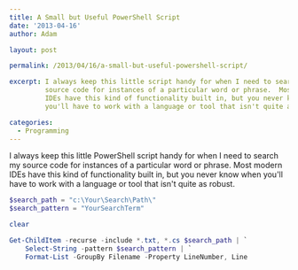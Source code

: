 ```yaml
---
title: A Small but Useful PowerShell Script
date: '2013-04-16'
author: Adam

layout: post

permalink: /2013/04/16/a-small-but-useful-powershell-script/

excerpt: I always keep this little script handy for when I need to search my
         source code for instances of a particular word or phrase.  Most modern
         IDEs have this kind of functionality built in, but you never know when
         you'll have to work with a language or tool that isn't quite as robust.

categories:
  - Programming
---
```

I always keep this little PowerShell script handy for when I need to search my
source code for instances of a particular word or phrase. Most modern IDEs have
this kind of functionality built in, but you never know when you'll have to work
with a language or tool that isn't quite as robust.

``` powershell
$search_path = "c:\Your\Search\Path\"
$search_pattern = "YourSearchTerm"

clear

Get-ChildItem -recurse -include *.txt, *.cs $search_path | `
    Select-String -pattern $search_pattern | `
    Format-List -GroupBy Filename -Property LineNumber, Line
```
